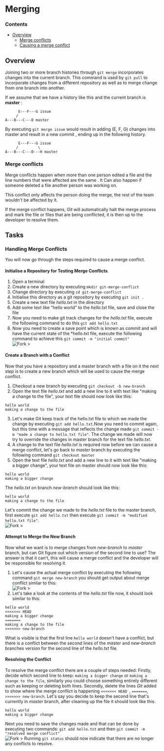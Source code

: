 <!--PROPS
{
    "estTime": 30
}
-->
# Merging
<!--TOC_START-->
### Contents
- [Overview](#overview)
	- [Merge conflicts](#merge-conflicts)
	- [Causing a merge conflict](#causing-a-merge-conflict)

<!--TOC_END-->
## Overview
Joining two or more branch histories through `git merge` incorporates changes into the current branch. This command is 
used by `git pull` to incorporate changes from a different repository as well as to merge change from one branch into 
another.

If we assume that we have a history like this and the current branch is **master** :
```
      E---F---G issue
     /
A---B---C---D master
```
By executing `git merge issue` would result in adding (E, F, G) changes into master and result in a new commit
, ending up in the following history.
```
      E---F---G issue
     /         \  
A---B---C---D---H master
```
### Merge conflicts
Merge conflicts happen when more than one person edited a file and the line numbers that were affected are the same
. It Can also happen if someone deleted a file another person was working on.

This conflict only affects the person doing the merge, the rest of the team wouldn't be affected by it.

If the merge conflict happens, *Git* will automatically halt the merge process and mark the file or files that are
 being conflicted, it is then up to the developer to resolve them.
## Tasks
### Handling Merge Conflicts
You will now go through the steps required to cause a merge conflict.
#### Initialise a Repository for Testing Merge Conflicts
1. Open a terminal
2. Create a new directory by executing `mkdir git-merge-conflict`
3. Change directory by executing `cd git-merge-conflict`
4. Initialise this directory as a git repository by executing `git init .`
5. Create a new text file *hello.txt* in the directory
6. Add some text like "hello world" to the *hello.txt* file, save and close the file
7. Now you need to make git track changes for the *hello.txt* file, execute the following command to do this `git add
 hello.txt`
8. Now you need to create a save point which is known as commit and will have the current state of the *hello.txt file, execute the following command to achieve this `git commit -m "initial commit"` </br>
![Fork >](https://imgur.com/cm8Oky3.png)
#### Create a Branch with a Conflict
Now that you have a repository and a master branch with a file on it the next step is to create a new branch which
 will be used to cause the merge conflict.
 
1. Checkout a new branch by executing `git checkout -b new-branch`
2. Open the text file *hello.txt* and add a new line to it with text like "making a change to the file", your text
 file should now look like this:
```
hello world
making a change to the file
```
3. Let's make Git keep track of the hello.txt file to which we made the change by executing `git add hello.txt`.Now you
 need to commit again, but this time with a message that reflects the change made `git commit -m "made a change to
  hello.txt file"`. The change we made will now try to override the changes in master branch for the text file *hello.txt*.
4. A change to the text file *hello.txt* is required now before we can cause a merge conflict, let's go back to
 *master* branch by executing the following command `git checkout master`
5. Open the text file *hello.txt* and add a new line to it with text like "making a bigger change", your
 text file on master should now look like this:
```
hello world
making a bigger change
```
The *hello.txt* on branch *new-branch* should look like this:
```
hello world
making a change to the file
```
Let's commit the change we made to the *hello.txt* file to the master branch, first execute `git add hello.txt` then
 execute `git commit -m "modified hello.txt file"`. </br>
![Fork >](https://imgur.com/y6GoKCn.png) 
#### Attempt to Merge the New Branch
Now what we want is to merge changes from *new-branch* to *master* branch, but can Git figure out which version of
 the second line to use? The answer is that it can't, this will cause a merge conflict and the developer will be responsible for resolving it.
1. Let's cause the actual merge conflict by executing the following command `git merge new-branch` you should get
 output about merge conflict similar to this:</br>
![Fork >](https://imgur.com/yFzxuUD.png)
2. Let's take a look at the contents of the *hello.txt* file now, it should look similar to this:
```
hello world
<<<<<<< HEAD
making a bigger change
=======
making a change to the file
>>>>>>> new-branch
```
What is visible is that the first line `hello world` doesn't have a conflict, but there is a conflict between the
 second lines of the *master* and *new-branch* branches version for the second line of the *hello.txt* file.
#### Resolving the Conflict
To resolve the merge conflict there are a couple of steps needed:
Firstly, decide which second line to keep: `making a bigger change` or `making a change to the file`, similarly you
 could choose something entirely different such as keeping or deleting both lines.
Secondly, delete the lines *Git* added to show where the merge conflict is happening `<<<<<<< HEAD
`, `=======`, `>>>>>>> new-branch`. 
Let's say you decide to keep the second line that's currently in *master* branch, after cleaning up the file it
 should look like this.
```
hello world
making a bigger change
```
Next you need to save the changes made and that can be done by executing two commands: `git add hello.txt` and
 then `git commit -m "resolved merge conflict"` </br>
![Fork >](https://imgur.com/IsF5LQK.png)
Running `git status` should now indicate that there are no longer any conflicts to resolve.
